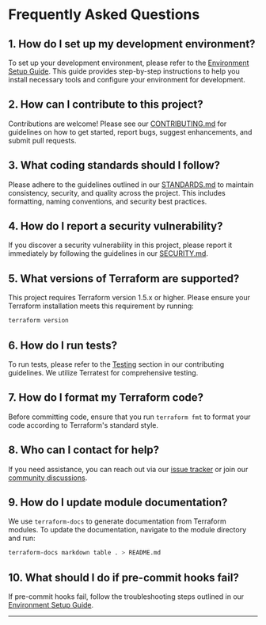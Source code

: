 # Frequently Asked Questions

## 1. How do I set up my development environment?

To set up your development environment, please refer to the [Environment Setup Guide](ENVIRONMENT.md). This guide provides step-by-step instructions to help you install necessary tools and configure your environment for development.

## 2. How can I contribute to this project?

Contributions are welcome! Please see our [CONTRIBUTING.md](CONTRIBUTING.md) for guidelines on how to get started, report bugs, suggest enhancements, and submit pull requests.

## 3. What coding standards should I follow?

Please adhere to the guidelines outlined in our [STANDARDS.md](STANDARDS.md) to maintain consistency, security, and quality across the project. This includes formatting, naming conventions, and security best practices.

## 4. How do I report a security vulnerability?

If you discover a security vulnerability in this project, please report it immediately by following the guidelines in our [SECURITY.md](SECURITY.md).

## 5. What versions of Terraform are supported?

This project requires Terraform version 1.5.x or higher. Please ensure your Terraform installation meets this requirement by running:

```bash
terraform version
```

## 6. How do I run tests?

To run tests, please refer to the [Testing](CONTRIBUTING.md#testing) section in our contributing guidelines. We utilize Terratest for comprehensive testing.

## 7. How do I format my Terraform code?

Before committing code, ensure that you run `terraform fmt` to format your code according to Terraform's standard style.

## 8. Who can I contact for help?

If you need assistance, you can reach out via our [issue tracker](https://github.com/HalcyonWorks/Ceyx-AWS/issues) or join our [community discussions](https://github.com/HalcyonWorks/Ceyx-AWS/discussions).

## 9. How do I update module documentation?

We use `terraform-docs` to generate documentation from Terraform modules. To update the documentation, navigate to the module directory and run:

```bash
terraform-docs markdown table . > README.md
```

## 10. What should I do if pre-commit hooks fail?

If pre-commit hooks fail, follow the troubleshooting steps outlined in our [Environment Setup Guide](ENVIRONMENT.md#7-troubleshooting).

---
